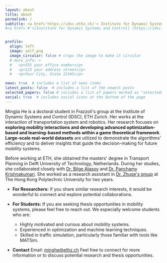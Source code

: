 ```yaml
---
layout: about
title: about
permalink: /
subtitle: <a href='https://idsc.ethz.ch/'> Institute for Dynamic Systems and Control</a>, ETH Zürich, Switzerland 
#<a href='#'>[Institute for Dynamic Systems and Control] (https://idsc.ethz.ch/)</a>, ETH Zürich, Switzerland


profile:
  align: left
  image: self.png
  image_circular: false # crops the image to make it circular
  # more_info: >
  #   <p>555 your office number</p>
  #   <p>123 your address street</p>
  #   <p>Your City, State 12345</p>

news: true  # includes a list of news items
latest_posts: false  # includes a list of the newest posts
selected_papers: false # includes a list of papers marked as "selected={true}"
social: true  # includes social icons at the bottom of the page
---
```


Mingjia He is a doctoral student in Frazzoli's group at the Institute of Dynamic Systems and Control (IDSC), ETH Zurich. Her works at the interaction of transportation system and robotics. Her research focuses on **exploring mobility interactions and developing advanced optimization-based and learning-based methods within a game theoretical framework**. **Large-scale real-world datasets** are utilized to demonstrate the algorithms' efficiency and to deliver insights that guide the decision-making for future mobility systems.

Before working at ETH, she obtained the masters' degree in Transport Planning in Delft University of Technology, Netherlands. During her studies, she collaborated closely with [Dr. Bilge Atasoy](https://sites.google.com/view/bilgeatasoy) and [Dr. Panchamy Krishnakumari](https://www.tudelft.nl/citg/over-faculteit/afdelingen/transport-planning/staff/persoonlijke-paginas/dr-ir-p-k-krishnakumari). She worked as a research assistant in  [Dr. Zhuge's group](http://www.lsgi.polyu.edu.hk/people/academic/tony-zhuge/index.asp) at The Hong Kong Polytechnic University for two years.

- **For Researchers:**
  If you share similar research interests, it would be wonderful to connect and explore potential collaborations. 

- **For Students:**
  If you are seeking thesis opportunities in mobility systems, please feel free to reach out. We especially welcome students who are:
  - Highly motivated and curious about mobility systems.
  - Experienced in optimization and machine learning techniques.
  - Skilled in traffic simulation, particularly those familiar with tools like MATSim.

- **Contact**
Email: minghe@ethz.ch
Feel free to connect for more information or to discuss potential research and thesis opportunities.